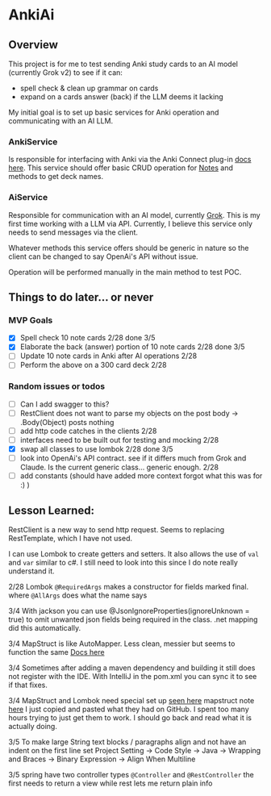 # AnkiAi
## Overview

This project is for me to test sending Anki study cards to an AI model (currently Grok v2) to see
if it can:
* spell check & clean up grammar on cards
* expand on a cards answer (back) if the LLM deems it lacking

My initial goal is to set up basic services for Anki operation and communicating with an AI LLM. 

### AnkiService
Is responsible for interfacing with Anki via the Anki Connect plug-in [docs here](https://git.sr.ht/~foosoft/anki-connect). This  service 
should offer basic CRUD operation for [Notes](https://docs.ankiweb.net/getting-started.html#notes--fields) and methods to
get deck names.

### AiService

Responsible for communication with an AI model, currently [Grok](https://docs.x.ai/docs/api-reference#chat-completions). 
This is my first time working with a LLM via API. Currently, I believe this service only needs to send messages via the client.

Whatever methods this service offers should be generic in nature so the client can be changed to say OpenAi's API without issue.

Operation will be performed manually in the main method to test POC.

## Things to do later... or never

### MVP Goals
- [x] Spell check 10 note cards 2/28 done 3/5
- [x] Elaborate the back (answer) portion of 10 note cards 2/28 done 3/5
- [ ] Update 10 note cards in Anki after AI operations 2/28
- [ ] Perform the above on a 300 card deck 2/28

### Random issues or todos
- [ ] Can I add swagger to this?
- [ ] RestClient does not want to parse my objects on the post body -> .Body(Object) posts nothing
- [ ] add http code catches in the clients 2/28
- [ ] interfaces need to be built out for testing and mocking 2/28
- [x] swap all classes to use lombok 2/28 done 3/5
- [ ] look into OpenAi's API contract. see if it differs much from Grok and Claude. Is the current generic class... generic enough. 2/28
- [ ] add constants (should have added more context forgot what this was for :) )

## Lesson Learned:

RestClient is a new way to send http request. Seems to replacing RestTemplate, which I have not used.

I can use Lombok to create getters and setters. It also allows the use of `val` and `var` similar to c#. I still need to look into this since I do
note really understand it.

2/28 Lombok `@RequiredArgs` makes a constructor for fields marked final. where `@AllArgs` does what the name says

3/4 With jackson you can use @JsonIgnoreProperties(ignoreUnknown = true) to omit unwanted json fields being required in the class. .net mapping
did this automatically.

3/4 MapStruct is like AutoMapper. Less clean, messier but seems to function the same [Docs here](https://mapstruct.org/documentation/stable/reference/html/)

3/4 Sometimes after adding a maven dependency and building it still does not register with the IDE. With IntelliJ in the pom.xml you can sync it to see if that fixes.

3/4 MapStruct and Lombok need special set up [seen here](https://github.com/mapstruct/mapstruct-examples/blob/main/mapstruct-lombok/pom.xml) mapstruct note [here](https://mapstruct.org/faq/#Can-I-use-MapStruct-together-with-Project-Lombok)
I just copied and pasted what they had on GitHub. I spent too many hours trying to just get them to work. I should go back and read what it is actually doing.

3/5 To make large String text blocks / paragraphs align and not have an indent on the first line set Project Setting -> Code Style -> Java -> Wrapping and Braces -> Binary Expression -> Align When Multiline

3/5 spring have two controller types `@Controller` and `@RestController` the first needs to return a view while rest lets me return plain info
